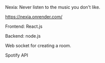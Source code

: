 Nexia: 
Never listen to the music you don't like.

https://nexia.onrender.com/

Frontend: React.js

Backend: node.js

Web socket for creating a room.

Spotify API
